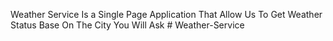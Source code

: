 Weather Service Is a Single Page Application That Allow Us To Get Weather Status Base On The City You Will Ask 
#   W e a t h e r - S e r v i c e  
 